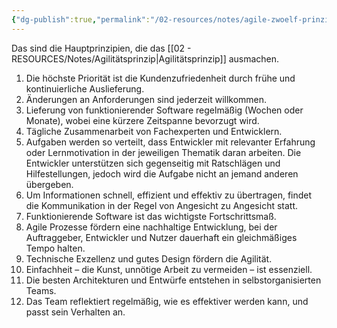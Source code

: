 ```yaml
---
{"dg-publish":true,"permalink":"/02-resources/notes/agile-zwoelf-prinzipien/","tags":["projektmanagement/vorgehensmodell/agile"],"noteIcon":"","updated":"2025-09-05T10:12:28.000+02:00"}
---
```


Das sind die Hauptprinzipien, die das [[02 - RESOURCES/Notes/Agilitätsprinzip\|Agilitätsprinzip]] ausmachen.

1. Die höchste Priorität ist die Kundenzufriedenheit durch frühe und kontinuierliche Auslieferung.
2. Änderungen an Anforderungen sind jederzeit willkommen.
3. Lieferung von funktionierender Software regelmäßig (Wochen oder Monate), wobei eine kürzere Zeitspanne bevorzugt wird.
4. Tägliche Zusammenarbeit von Fachexperten und Entwicklern.
5. Aufgaben werden so verteilt, dass Entwickler mit relevanter Erfahrung oder Lernmotivation in der jeweiligen Thematik daran arbeiten. Die Entwickler unterstützen sich gegenseitig mit Ratschlägen und Hilfestellungen, jedoch wird die Aufgabe nicht an jemand anderen übergeben.
6. Um Informationen schnell, effizient und effektiv zu übertragen, findet die Kommunikation in der Regel von Angesicht zu Angesicht statt.
7. Funktionierende Software ist das wichtigste Fortschrittsmaß.
8. Agile Prozesse fördern eine nachhaltige Entwicklung, bei der Auftraggeber, Entwickler und Nutzer dauerhaft ein gleichmäßiges Tempo halten.
9. Technische Exzellenz und gutes Design fördern die Agilität.
10. Einfachheit – die Kunst, unnötige Arbeit zu vermeiden – ist essenziell.
11. Die besten Architekturen und Entwürfe entstehen in selbstorganisierten Teams.
12. Das Team reflektiert regelmäßig, wie es effektiver werden kann, und passt sein Verhalten an.